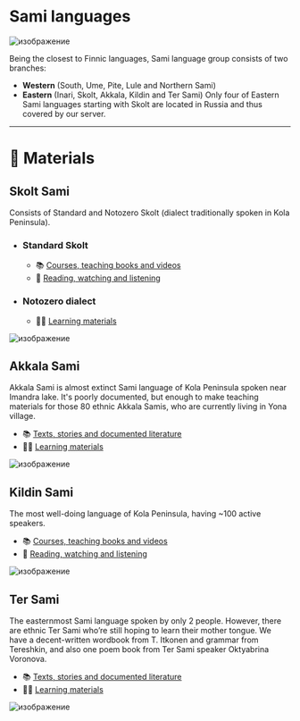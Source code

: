 # Sami languages

![изображение](https://github.com/JustARyo/UralicsOfRussia/assets/31369233/bfe5da57-798e-4f8b-890c-0d9bbfae6846)


Being the closest to Finnic languages, Sami language group consists of two branches:
- **Western** (South, Ume, Pite, Lule and Northern Sami)
- **Eastern** (Inari, Skolt, Akkala, Kildin and Ter Sami)
Only four of Eastern Sami languages starting with Skolt are located in Russia and thus covered by our server.

***

# 📖 Materials

## Skolt Sami
Consists of Standard and Notozero Skolt (dialect traditionally spoken in Kola Peninsula).
- ### **Standard Skolt**
  - 📚 [Courses, teaching books and videos](https://github.com/JustARyo/LearnEasternSami/blob/main/meta/%5BSkolt%5D%20Courses%20etc.md)
  - 🍿 [Reading, watching and listening](https://github.com/JustARyo/LearnEasternSami/blob/main/meta/%5BSkolt%5D%20Reading%20etc.md)
- ### **Notozero dialect**
  - 👨‍🏫 [Learning materials](https://github.com/JustARyo/LearnEasternSami/blob/main/meta/%5BNotozero%20Skolt%5D%20Learning%20etc.md)

![изображение](https://github.com/JustARyo/UralicsOfRussia/assets/31369233/1d33f882-d7be-4ded-8185-1718c13954fb)

## Akkala Sami
Akkala Sami is almost extinct Sami language of Kola Peninsula spoken near Imandra lake. It's poorly documented, but enough to make teaching materials for those 80 ethnic Akkala Samis, who are currently living in Yona village. 
- 📚 [Texts, stories and documented literature](https://github.com/JustARyo/LearnEasternSami/blob/main/meta/%5BAkkala%5D%20Books%20etc.md)
- 🧑‍🏫 [Learning materials](https://github.com/JustARyo/LearnEasternSami/blob/main/meta/%5BAkkala%5D%20Learning%20etc.md)

![изображение](https://github.com/JustARyo/UralicsOfRussia/assets/31369233/7283f275-1d67-470f-9dc5-4cd470be568e)

## Kildin Sami
The most well-doing language of Kola Peninsula, having ~100 active speakers.
- 📚 [Courses, teaching books and videos](https://github.com/JustARyo/LearnEasternSami/blob/main/meta/%5BKildin%5D%20Courses%20etc.md)
- 🍿 [Reading, watching and listening](https://github.com/JustARyo/LearnEasternSami/blob/main/meta/%5BKildin%5D%20Reading%20etc.md)

![изображение](https://github.com/JustARyo/LearnEasternSami/assets/31369233/1f44edd7-b854-4478-b166-c2c2b2c93543)


## Ter Sami
The easternmost Sami language spoken by only 2 people. However, there are ethnic Ter Sami who’re still hoping to learn their mother tongue. We have a decent-written wordbook from T. Itkonen and grammar from Tereshkin, and also one poem book from Ter Sami speaker Oktyabrina Voronova.  
- 📚 [Texts, stories and documented literature](https://github.com/JustARyo/LearnEasternSami/blob/main/meta/%5BTer%5D%20Books%20etc.md)
- 🧑‍🏫 [Learning materials](https://github.com/JustARyo/LearnEasternSami/blob/main/meta/%5BTer%5D%20Дуфктштп%20etc.md)

![изображение](https://github.com/JustARyo/LearnEasternSami/assets/31369233/df461093-71bf-45dc-9df2-ecd4f8113c47)

